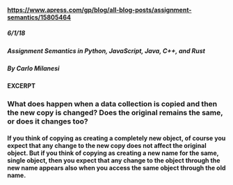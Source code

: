 #### https://www.apress.com/gp/blog/all-blog-posts/assignment-semantics/15805464
##### 6/1/18
##### Assignment Semantics in Python, JavaScript, Java, C++, and Rust
##### By Carlo Milanesi

#### EXCERPT

### What does happen when a data collection is copied and then the new copy is changed? Does the original remains the same, or does it changes too?

#### If you think of copying as creating a completely new object, of course you expect that any change to the new copy does not affect the original object. But if you think of copying as creating a new name for the same, single object, then you expect that any change to the object through the new name appears also when you access the same object through the old name.
